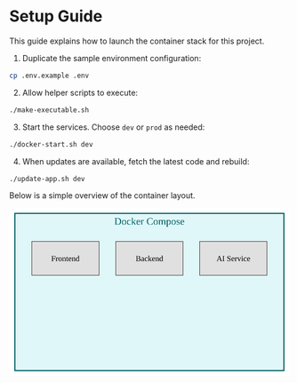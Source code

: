 # Setup Guide

This guide explains how to launch the container stack for this project.

1. Duplicate the sample environment configuration:

```bash
cp .env.example .env
```

2. Allow helper scripts to execute:

```bash
./make-executable.sh
```

3. Start the services. Choose `dev` or `prod` as needed:

```bash
./docker-start.sh dev
```

4. When updates are available, fetch the latest code and rebuild:

```bash
./update-app.sh dev
```

Below is a simple overview of the container layout.

![Docker architecture](images/docker-architecture.svg)

